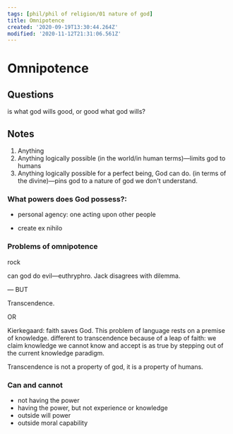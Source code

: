 ```yaml
---
tags: [phil/phil of religion/01 nature of god]
title: Omnipotence
created: '2020-09-19T13:30:44.264Z'
modified: '2020-11-12T21:31:06.561Z'
---
```


# Omnipotence

## Questions

is what god wills good, or good what god wills?



## Notes

1. Anything
2. Anything logically possible (in the world/in human terms)—limits god to humans
3. Anything logically possible for a perfect being, God can do. (in terms of the divine)—pins god to a nature of god we don't understand.

### What powers does God possess?:

- personal agency: one acting upon other people

- create ex nihilo



### Problems of omnipotence

rock

can god do evil—euthryphro. Jack disagrees with dilemma.



— BUT

Transcendence.

OR

Kierkegaard: faith saves God. This problem of language rests on a premise of knowledge. different to transcendence because of a leap of faith: we claim knowledge we cannot know and accept is as true by stepping out of the current knowledge paradigm.



Transcendence is not a property of god, it is a property of humans.

### Can and cannot

- not having the power
- having the power, but not experience or knowledge
- outside will power
- outside moral capability




